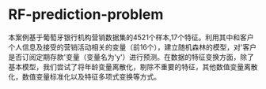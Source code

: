 # RF-prediction-problem
本案例基于葡萄牙银行机构营销数据集的4521个样本,17个特征。利用其中和客户个人信息及接受的营销活动相关的变量（前16个），建立随机森林的模型，对'客户是否订阅定期存款'变量（变量名为'y'）进行预测。在数据的特征变换方面，除了基本模型，我们尝试了将年龄变量离散化，剔除不重要的特征，其他数值变量离散化，数值变量标准化以及特征多项式变换等方式。

